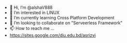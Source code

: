 - 👋 Hi, I’m @alshaV888
- 👀 I’m interested in LINUX
- 🌱 I’m currently learning Cross Platform Development
- 💞️ I’m looking to collaborate on "Serveerless Framework"
- 📫 How to reach me ... 
- https://sites.google.com/diu.edu.bd/asrizvi

<!---
alshaV888/alshaV888 is a ✨ special ✨ repository because its `README.md` (this file) appears on your GitHub profile.
You can click the Preview link to take a look at your changes.
--->

